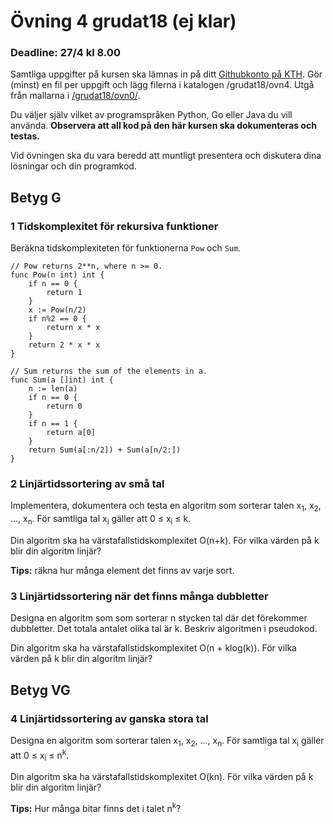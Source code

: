 # Övning 4 grudat18 (ej klar)
### Deadline: 27/4 kl 8.00

Samtliga uppgifter på kursen ska lämnas in på ditt [Githubkonto på KTH](https://gits-15.sys.kth.se/grudat18).
Gör (minst) en fil per uppgift och lägg filerna i katalogen /grudat18/ovn4.
Utgå från mallarna i [/grudat18/ovn0/](https://github.com/yourbasic/grudat18/tree/master/ovn0).

Du väljer själv vilket av programspråken Python, Go eller Java du vill använda.
**Observera att all kod på den här kursen ska dokumenteras och testas.**

Vid övningen ska du vara beredd att muntligt presentera och diskutera
dina lösningar och din programkod.

## Betyg G

### 1 Tidskomplexitet för rekursiva funktioner

Beräkna tidskomplexiteten för funktionerna <code>Pow</code> och <code>Sum</code>.

<pre><code>// Pow returns 2**n, where n >= 0.
func Pow(n int) int {
	if n == 0 {
		return 1
	}
	x := Pow(n/2)
	if n%2 == 0 {
		return x * x
	}
	return 2 * x * x
}
</code></pre>

<pre><code>// Sum returns the sum of the elements in a.
func Sum(a []int) int {
	n := len(a)
	if n == 0 {
		return 0
	}
	if n == 1 {
		return a[0]
	}
	return Sum(a[:n/2]) + Sum(a[n/2:])
}
</code></pre>

### 2 Linjärtidssortering av små tal

Implementera, dokumentera och testa en algoritm som sorterar talen x<sub>1</sub>, x<sub>2</sub>, ..., x<sub>n</sub>.
För samtliga tal x<sub>i</sub> gäller att 0 &le; x<sub>i</sub> &le; k.

Din algoritm ska ha värstafallstidskomplexitet O(n+k).
För vilka värden på k blir din algoritm linjär?

<b>Tips:</b> räkna hur många element det finns av varje sort.

### 3 Linjärtidssortering när det finns många dubbletter

Designa en algoritm som som sorterar n stycken tal där det förekommer dubbletter.
Det totala antalet olika tal är k. Beskriv algoritmen i pseudokod.

Din algoritm ska ha värstafallstidskomplexitet O(n + klog(k)).
För vilka värden på k blir din algoritm linjär?

## Betyg VG

### 4 Linjärtidssortering av ganska stora tal

Designa en algoritm som sorterar talen x<sub>1</sub>, x<sub>2</sub>, ..., x<sub>n</sub>.
För samtliga tal x<sub>i</sub> gäller att 0 &le; x<sub>i</sub> &le; n<sup>k</sup>.

Din algoritm ska ha värstafallstidskomplexitet O(kn).
För vilka värden på k blir din algoritm linjär?

<b>Tips:</b> Hur många bitar finns det i talet n<sup>k</sup>?

